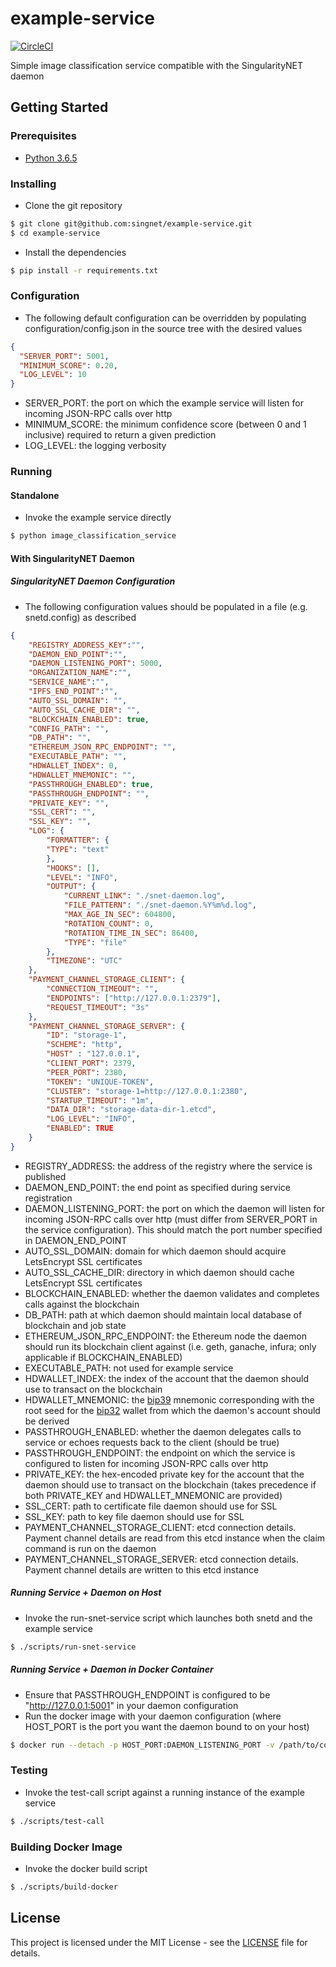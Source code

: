 # example-service

[![CircleCI](https://circleci.com/gh/singnet/example-service.svg?style=svg)](https://circleci.com/gh/singnet/example-service)

Simple image classification service compatible with the SingularityNET daemon

## Getting Started

### Prerequisites

* [Python 3.6.5](https://www.python.org/downloads/release/python-365/)

### Installing

* Clone the git repository
```bash
$ git clone git@github.com:singnet/example-service.git
$ cd example-service
```

* Install the dependencies
```bash
$ pip install -r requirements.txt
```

### Configuration

* The following default configuration can be overridden by populating configuration/config.json in the source tree with
the desired values
```json
{
  "SERVER_PORT": 5001,
  "MINIMUM_SCORE": 0.20,
  "LOG_LEVEL": 10
}
```
* SERVER_PORT: the port on which the example service will listen for incoming JSON-RPC calls over http
* MINIMUM_SCORE: the minimum confidence score (between 0 and 1 inclusive) required to return a given prediction
* LOG_LEVEL: the logging verbosity

### Running

#### Standalone

* Invoke the example service directly
```bash
$ python image_classification_service
```

#### With SingularityNET Daemon

##### SingularityNET Daemon Configuration

* The following configuration values should be populated in a file (e.g. snetd.config) as described
```json
{
    "REGISTRY_ADDRESS_KEY":"",
    "DAEMON_END_POINT":"",
    "DAEMON_LISTENING_PORT": 5000,
    "ORGANIZATION_NAME":"",
    "SERVICE_NAME":"",
    "IPFS_END_POINT":"",
    "AUTO_SSL_DOMAIN": "",
    "AUTO_SSL_CACHE_DIR": "",
    "BLOCKCHAIN_ENABLED": true,
    "CONFIG_PATH": "",
    "DB_PATH": "",
    "ETHEREUM_JSON_RPC_ENDPOINT": "",
    "EXECUTABLE_PATH": "",
    "HDWALLET_INDEX": 0,
    "HDWALLET_MNEMONIC": "",
    "PASSTHROUGH_ENABLED": true,
    "PASSTHROUGH_ENDPOINT": "",
    "PRIVATE_KEY": "",
    "SSL_CERT": "",
    "SSL_KEY": "",
    "LOG": {
        "FORMATTER": {
        "TYPE": "text"
        },
        "HOOKS": [],
        "LEVEL": "INFO",
        "OUTPUT": {
            "CURRENT_LINK": "./snet-daemon.log",
            "FILE_PATTERN": "./snet-daemon.%Y%m%d.log",
            "MAX_AGE_IN_SEC": 604800,
            "ROTATION_COUNT": 0,
            "ROTATION_TIME_IN_SEC": 86400,
            "TYPE": "file"
        },
        "TIMEZONE": "UTC"
    },
    "PAYMENT_CHANNEL_STORAGE_CLIENT": {
        "CONNECTION_TIMEOUT": "",
        "ENDPOINTS": ["http://127.0.0.1:2379"],
        "REQUEST_TIMEOUT": "3s"
    },
    "PAYMENT_CHANNEL_STORAGE_SERVER": {
        "ID": "storage-1",
        "SCHEME": "http",
        "HOST" : "127.0.0.1",
        "CLIENT_PORT": 2379,
        "PEER_PORT": 2380,
        "TOKEN": "UNIQUE-TOKEN",
        "CLUSTER": "storage-1=http://127.0.0.1:2380",
        "STARTUP_TIMEOUT": "1m",
        "DATA_DIR": "storage-data-dir-1.etcd",
        "LOG_LEVEL": "INFO",
        "ENABLED": TRUE
    }
}
```
* REGISTRY_ADDRESS: the address of the registry where the service is published
* DAEMON_END_POINT: the end point as specified during service registration
* DAEMON_LISTENING_PORT: the port on which the daemon will listen for incoming JSON-RPC calls over http (must differ
from SERVER_PORT in the service configuration). This should match the port number specified in DAEMON_END_POINT
* AUTO_SSL_DOMAIN: domain for which daemon should acquire LetsEncrypt SSL certificates
* AUTO_SSL_CACHE_DIR: directory in which daemon should cache LetsEncrypt SSL certificates
* BLOCKCHAIN_ENABLED: whether the daemon validates and completes calls against the blockchain
* DB_PATH: path at which daemon should maintain local database of blockchain and job state
* ETHEREUM_JSON_RPC_ENDPOINT: the Ethereum node the daemon should run its blockchain client against (i.e. geth,
ganache, infura; only applicable if BLOCKCHAIN_ENABLED)
* EXECUTABLE_PATH: not used for example service
* HDWALLET_INDEX: the index of the account that the daemon should use to transact on the blockchain
* HDWALLET_MNEMONIC: the [bip39](https://github.com/bitcoin/bips/blob/master/bip-0039.mediawiki) mnemonic corresponding
with the root seed for the [bip32](https://github.com/bitcoin/bips/blob/master/bip-0032.mediawiki) wallet from which
the daemon's account should be derived
* PASSTHROUGH_ENABLED: whether the daemon delegates calls to service or echoes requests back to the client (should be
true)
* PASSTHROUGH_ENDPOINT: the endpoint on which the service is configured to listen for incoming JSON-RPC calls over http
* PRIVATE_KEY: the hex-encoded private key for the account that the daemon should use to transact on the blockchain 
(takes precedence if both PRIVATE_KEY and HDWALLET_MNEMONIC are provided)
* SSL_CERT: path to certificate file daemon should use for SSL
* SSL_KEY: path to key file daemon should use for SSL
* PAYMENT_CHANNEL_STORAGE_CLIENT: etcd connection details. Payment channel details are read from this etcd instance when the claim command is run on the daemon
* PAYMENT_CHANNEL_STORAGE_SERVER: etcd connection details. Payment channel details are written to this etcd instance

##### Running Service + Daemon on Host

* Invoke the run-snet-service script which launches both snetd and the example service
```bash
$ ./scripts/run-snet-service
```

##### Running Service + Daemon in Docker Container

* Ensure that PASSTHROUGH_ENDPOINT is configured to be "http://127.0.0.1:5001" in your daemon configuration
* Run the docker image with your daemon configuration (where HOST_PORT is the port you want the daemon bound to on your
host)
```bash
$ docker run --detach -p HOST_PORT:DAEMON_LISTENING_PORT -v /path/to/config:/snetd.config singularitynet/example-service:latest
```

### Testing

* Invoke the test-call script against a running instance of the example service
```bash
$ ./scripts/test-call
```

### Building Docker Image

* Invoke the docker build script
```bash
$ ./scripts/build-docker
```

## License

This project is licensed under the MIT License - see the
[LICENSE](https://github.com/singnet/example-service/blob/master/LICENSE) file for details.
